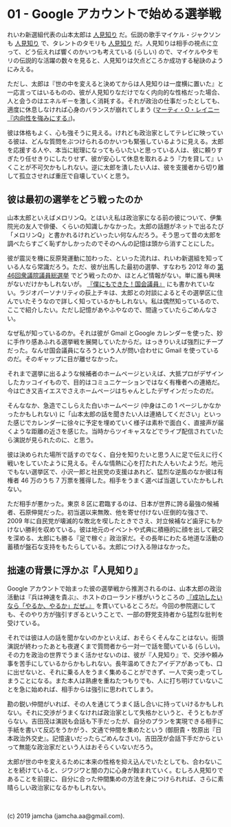 

# 01 - Google アカウントで始める選挙戦

れいわ新選組代表の山本太郎は [人見知り](https://twitter.com/yamamototaro0/status/1152461936702787584) だ。伝説の歌手マイケル・ジャクソンも [人見知り](https://www.excite.co.jp/news/article/Frontrow_17207596/) で、タレントのタモリも [人見知り](https://news.livedoor.com/article/detail/8675885/) だ。人見知りは相手の視点に立って、どう伝えれば響くのかいつも考えている (らしい) ので、マイケルやタモリの伝説的な活躍の数々を見ると、人見知りは欠点どころか成功する秘訣のようにみえる。

ただし、太郎は『世の中を変えると決めてからは人見知りは一度横に置いた』と一応言ってはいるものの、彼が人見知りなだけでなく内向的な性格だった場合、人と会うのはエネルギーを激しく消耗する。それが政治の仕事だったとしても、適度に休息しなければ心身のバランスが崩れてしまう ([マーティ・O・レイニー『内向性を強みにする』](https://www.amazon.co.jp/gp/product/B00DEEK1EY/))。

彼は体格もよく、心も強そうに見える。けれども政治家としてテレビに映っている彼は、どんな質問をぶつけられるのかいつも緊張しているように見える。太郎を応援する人や、本当に総理になってもらいたいと思っている人は、彼に頼りすぎたり任せきりにしたりせず、彼が安心して休息を取れるよう『力を貸して』いくことが不可欠かもしれない。逆に太郎を潰したい人は、彼を支援者から切り離して孤立させれば重圧で自壊していくと思う。

## 彼は最初の選挙をどう戦ったのか

山本太郎といえばメロリンQ。とはいえ私は政治家になる前の彼について、伊集院光の友人で俳優、くらいの知識しかなかった。太郎の話題がネットで出るたび「メロリンQ」と書かれるけれどいったい何なんだろう。そう思って昔の太郎を調べたらすごく恥ずかしかったのでそのへんの記憶は頭から消すことにした。

彼が震災を機に反原発運動に加わった、といった流れは、れいわ新選組を知っている人なら常識だろう。ただ、彼が出馬した最初の選挙、すなわち 2012 年の [第46回衆議院議員総選挙](https://ja.wikipedia.org/wiki/%E7%AC%AC46%E5%9B%9E%E8%A1%86%E8%AD%B0%E9%99%A2%E8%AD%B0%E5%93%A1%E7%B7%8F%E9%81%B8%E6%8C%99) でどう戦ったのか、ほとんど情報がない。単に誰も興味がないだけかもしれないが。 [『僕にもできた！国会議員』](https://www.amazon.co.jp/%E5%83%95%E3%81%AB%E3%82%82%E3%81%A7%E3%81%8D%E3%81%9F-%E5%9B%BD%E4%BC%9A%E8%AD%B0%E5%93%A1-%E5%8D%98%E8%A1%8C%E6%9C%AC-%E9%9B%A8%E5%AE%AE-%E5%87%A6%E5%87%9B/dp/4480864660) にも書かれていない。ラジオパーソナリティの荻上チキは、太郎との対談によるとその選挙区に住んでいたそうなので詳しく知っているかもしれない。私は偶然知っているので、ここで紹介したい。ただし記憶があやふやなので、間違っていたらごめんなさい。

なぜ私が知っているのか。それは彼が Gmail とGoogle カレンダーを使った、妙に手作り感あふれる選挙戦を展開していたからだ。はっきりいえば強烈にチープだった。なんせ国会議員になろうという人が問い合わせに Gmail を使っているのだ。そのギャップに目が離せなかった。

それまで選挙に出るような候補者のホームページといえば、大抵プロがデザインしたカッコイイもので、目的はコミュニケーションではなく有権者への連絡だ。今は亡き又吉イエスでさえホームページはちゃんとしたデザインだったのだ。

そんななか、急造でこしらえた白いホームページ (中身はこの 1 ページしかなかったかもしれない) に「山本太郎の話を聞きたい人は連絡してください」といった感じでカレンダーに徐々に予定を埋めていく様子は素朴で面白く、直接声が届くような距離の近さを感じた。当時からツイキャスなどでライブ配信されていたら演説が見られたのに、と思う。

彼は決められた場所で話すのでなく、自分を知りたいと思う人に足で伝えに行く戦いをしていたように見える。そんな情熱に心を打たれた人もいたようだ。地元でもない選挙区で、小沢一郎と社民党の支援はあれど、猛烈な逆風のなか彼は有権者 46 万のうち 7 万票を獲得した。相手をうまく選べば当選していたかもしれない。

ただ相手が悪かった。東京 8 区に君臨するのは、日本が世界に誇る最強の候補者、石原伸晃だった。初当選以来無敗、他を寄せ付けない圧倒的な強さで、 2009 年に自民党が壊滅的な敗北を喫したときでさえ、対立候補など歯牙にもかけない勝利を収めている。彼は地元のイベントや式典に積極的に顔を出して親交を深める、太郎にも勝る『足で稼ぐ』政治家だ。その長年にわたる地道な活動の蓄積が盤石な支持をもたらしている。太郎につけ入る隙はなかった。

## 拙速の背景に浮かぶ『人見知り』

Google アカウントで始まった彼の選挙戦から推測されるのは、山本太郎の政治活動は『兵は神速を貴ぶ』、ホストのローランド様がいうところの [『成功したいなら「やるか、やるか」だぜ。』](https://twitter.com/roland_0fficial/status/1040103693645795329) を貫いているところだ。今回の参院選にしても、そのやり方が強引すぎるということで、一部の野党支持者から猛烈な批判を受けている。

それでは彼は人の話を聞かないのかといえば、おそらくそんなことはない。街頭演説が終わったあとも夜遅くまで質問者から一対一で話を聞いている (らしい)。その力を政治の世界でうまく活かせないのは、彼が『人見知り』で、交渉や頼み事を苦手にしているからかもしれない。長年温めてきたアイデアがあっても、口に出せないと、それに乗る人をうまく集めることができず、一人で突っ走ってしまうことになる。また本人は熟慮を重ねたつもりでも、人に打ち明けていないことを急に始めれば、相手からは強引に思われてしまう。

勘の鋭い仲間がいれば、その人を通じてうまく話し合いに持っていけるかもしれない。それに交渉がうまくなければ政治家として失格かというと、そうともかぎらない。吉田茂は演説も会話も下手だったが、自分のプランを実現できる相手に手紙を書いて反応をうかがう、文通で仲間を集めたという (御厨貴・牧原出『日本政治外交史』。記憶違いだったらごめんなさい)。吉田茂が会話下手だからといって無能な政治家だという人はおそらくいないだろう。

太郎が世の中を変えるために本来の性格を抑え込んでいたとしても、合わないことを続けていると、ジワジワと闇の力に心身が蝕まれていく。むしろ人見知りであることを前提に、自分に合った仲間集めの方法を身につけられれば、さらに素晴らしい政治家になるかもしれない。

<br>
<br>
(c) 2019 jamcha (jamcha.aa@gmail.com).

